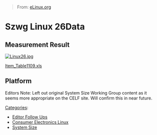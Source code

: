 > From: [eLinux.org](http://eLinux.org/Szwg_Linux_26Data "http://eLinux.org/Szwg_Linux_26Data")


# Szwg Linux 26Data



## Measurement Result

[![Linux26.jpg](http://eLinux.org/images/3/3a/Linux26.jpg)](http://eLinux.org/File:Linux26.jpg)



[Item\_Table1109.xls](http://eLinux.org/images/6/64/Item_Table1109.xls "Item Table1109.xls")

## Platform

Editors Note: Left out original System Size Working Group content as it
seems more appropriate on the CELF site. Will confirm this in near
future.


[Categories](http://eLinux.org/Special:Categories "Special:Categories"):

-   [Editor Follow
    Ups](http://eLinux.org/Category:Editor_Follow_Ups "Category:Editor Follow Ups")
-   [Consumer Electronics
    Linux](http://eLinux.org/Category:Consumer_Electronics_Linux "Category:Consumer Electronics Linux")
-   [System Size](http://eLinux.org/Category:System_Size "Category:System Size")

